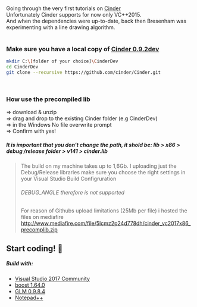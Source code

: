
<br />

Going through the very first tutorials on [Cinder](https://libcinder.org/)  
Unfortunately Cinder supports for now only VC++2015.  
And when the dependencies were up-to-date, back then Bresenham was experimenting with a line drawing algorithm.
<br />
<br />
###  Make sure you have a local copy of [Cinder 0.9.2dev](https://github.com/cinder/Cinder)
```bash 
mkdir C:\[folder of your choice]\CinderDev
cd CinderDev
git clone --recursive https://github.com/cinder/Cinder.git
```  
<br />

### How use the precompiled lib

=> download & unzip  
=> drag and drop to the existing Cinder folder (e.g CinderDev)  
=> in the Windows No file overwrite prompt  
=> Confirm with yes!  
##### It is important that you don't change the path, it shold be: lib > x86 > debug /release folder > v141 > cinder.lib 
> The build on my machine takes up to 1,6Gb. I uploading just the Debug/Release libraries make sure you choose the right settings in your Visual Studio Build Configruration  
>  ###### DEBUG_ANGLE therefore is not supported  
>  For reason of Githubs upload limitations (25Mb per file) i hosted the files on mediafire  
http://www.mediafire.com/file/5lcmz2p24d778dh/cinder_vc2017x86_precomplib.zip  

 Start coding! :art:
 <br />   
---   
##### Build with:
- [Visual Studio 2017 Community](https://www.visualstudio.com/de/vs/community/)
- [boost 1.64.0](http://www.boost.org/) 
- [GLM 0.9.8.4](http://glm.g-truc.net/0.9.8/index.html)
- [Notepad++](https://notepad-plus-plus.org/)


